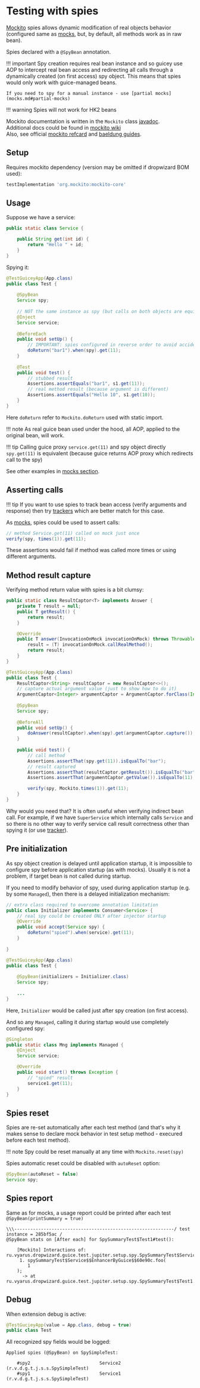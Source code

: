 # Testing with spies
                
[Mockito](https://site.mockito.org/) spies allows dynamic modification of real objects behavior
(configured same as [mocks](mocks.md), but, by default, all methods work as in raw bean).

Spies declared with a `@SpyBean` annotation.

!!! important
    Spy creation requires real bean instance and so guicey use AOP to intercept real bean
    access and redirecting all calls through a dynamically created (on first access)
    spy object. This means that spies would only work with guice-managed beans.

    If you need to spy for a manual instance - use [partial mocks](mocks.md#partial-mocks)

!!! warning
    Spies will not work for HK2 beans

Mockito documentation is written in the `Mockito` class [javadoc](https://javadoc.io/doc/org.mockito/mockito-core/latest/org.mockito/org/mockito/Mockito.html).  
Additional docs could be found in [mockito wiki](https://github.com/mockito/mockito/wiki/FAQ)  
Also, see official [mockito refcard](https://dzone.com/refcardz/mockito)
and [baeldung guides](https://www.baeldung.com/mockito-series).

## Setup

Requires mockito dependency (version may be omitted if dropwizard BOM used):

```groovy
testImplementation 'org.mockito:mockito-core'
```

## Usage

Suppose we have a service:

```java
public static class Service {

    public String get(int id) {
        return "Hello " + id;
    }
}
```

Spying it:

```java
@TestGuiceyApp(App.class)
public class Test {
    
    @SpyBean
    Service spy;
    
    // NOT the same instance as spy (but calls on both objects are equivalent)
    @Inject
    Service service;
    
    @BeforeEach
    public void setUp() {
        // IMPORTANT: spies configured in reverse order to avoid accidental method call            
        doReturn("bar1").when(spy).get(11);
    }
    
    @Test
    public void test() {
        // stubbed result
        Assertions.assertEquals("bar1", s1.get(11));
        // real method result (because argument is different)
        Assertions.assertEquals("Hello 10", s1.get(10)); 
    }
}
```

Here `doReturn` refer to `Mockito.doReturn` used with static import.

!!! note
    As real guice bean used under the hood, all AOP, applied to the original bean, will work.

!!! tip
    Calling guice proxy `service.get(11)` and spy object
    directly `spy.get(11)` is equivalent (because guice returns AOP proxy which redirects
    call to the spy)

See other examples in [mocks section](mocks.md#mocking-examples).

## Asserting calls

!!! tip
    If you want to use spies to track bean access (verify arguments and response) then
    try [trackers](tracks.md) which are better match for this case.

As [mocks](mocks.md#asserting-calls), spies could be used to assert calls:

```java
// method Service.get(11) called on mock just once
verify(spy, times(1)).get(11);
```

These assertions would fail if method was called more times or using different arguments.

## Method result capture

Verifying method return value with spies is a bit clumsy:

```java
public static class ResultCaptor<T> implements Answer {
    private T result = null;
    public T getResult() {
        return result;
    }

    @Override
    public T answer(InvocationOnMock invocationOnMock) throws Throwable {
        result = (T) invocationOnMock.callRealMethod();
        return result;
    }
}

@TestGuiceyApp(App.class)
public class Test {
    ResultCaptor<String> resultCaptor = new ResultCaptor<>();
    // capture actual argument value (just to show how to do it)
    ArgumentCaptor<Integer> argumentCaptor = ArgumentCaptor.forClass(Integer.class);
    
    @SpyBean 
    Service spy;
    
    @BeforeAll
    public void setUp() {
        doAnswer(resultCaptor).when(spy).get(argumentCaptor.capture());
    }
    
    public void test() {
        // call method
        Assertions.assertThat(spy.get(11)).isEqualTo("bar");
        // result captured
        Assertions.assertThat(resultCaptor.getResult()).isEqualTo("bar");
        Assertions.assertThat(argumentCaptor.getValue()).isEqualTo(11);

        verify(spy, Mockito.times(1)).get(11);
    }
}
```

Why would you need that? It is often useful when verifying indirect bean call.
For example, if we have `SuperService` which internally calls `Service` and so 
there is no other way to verify service call result correctness other than spying it (or use [tracker](tracks.md)).

## Pre initialization

As spy object creation is delayed until application startup, it is impossible to
configure spy before application startup (as with mocks). Usually it is not a problem,
if target bean is not called during startup.

If you need to modify behavior of spy, used during application startup (e.g. by some `Managed`),
then there is a delayed initialization mechanism:

```java
// extra class required to overcome annotation limitation
public class Initializer implements Consumer<Service> {
    // real spy could be created ONLY after injector startup
    @Override
    public void accept(Service spy) {
        doReturn("spied").when(service).get(11); 
    }
    
}

@TestGuiceyApp(App.class)
public class Test {
    
    @SpyBean(initializers = Initializer.class)
    Service spy;
    
    ...
}
```

Here, `Initializer` would be called just after spy creation (on first access).

And so any `Managed`, calling it during startup would use completely configured spy:

```java
@Singleton
public static class Mng implements Managed {
    @Inject
    Service service;

    @Override
    public void start() throws Exception {
        // "spied" result
        service1.get(11);
    }
}
```

## Spies reset

Spies are re-set automatically after each test method (and that's why it makes
sense to declare mock behavior in test setup method - execured before each test method).

!!! note
    Spy could be reset manually at any time with `Mockito.reset(spy)`

Spies automatic reset could be disabled with `autoReset` option:

```java
@SpyBean(autoReset = false)
Service spy;
```

## Spies report

Same as for mocks, a usage report could be printed after each test `@SpyBean(printSummary = true)`

```
\\\------------------------------------------------------------/ test instance = 285bf5ac /
@SpyBean stats on [After each] for SpySummaryTest$Test1#test():

	[Mockito] Interactions of: ru.vyarus.dropwizard.guice.test.jupiter.setup.spy.SpySummaryTest$Service$$EnhancerByGuice$$60e90c@40fe8fd5
	 1. spySummaryTest$Service$$EnhancerByGuice$$60e90c.foo(
	    1
	);
	  -> at ru.vyarus.dropwizard.guice.test.jupiter.setup.spy.SpySummaryTest$Test1.test(SpySummaryTest.java:50)
```

## Debug

When extension debug is active:

```java
@TestGucieyApp(value = App.class, debug = true)
public class Test 
```

All recognized spy fields would be logged:

```
Applied spies (@SpyBean) on SpySimpleTest:

	#spy2                          Service2                     (r.v.d.g.t.j.s.s.SpySimpleTest) 
	#spy1                          Service1                     (r.v.d.g.t.j.s.s.SpySimpleTest) 
```
